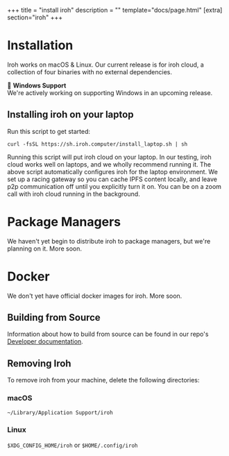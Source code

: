 +++
title = "install iroh"
description = ""
template="docs/page.html"
[extra]
section="iroh"
+++

# Installation

Iroh works on macOS & Linux. Our current release is for iroh cloud, a collection of four binaries with no external dependencies.

<aside>
🚧 <b>Windows Support</b><br />
We're actively working on supporting Windows in an upcoming release.
</aside>

## Installing iroh on your laptop
Run this script to get started:
```
curl -fsSL https://sh.iroh.computer/install_laptop.sh | sh
```

Running this script will put iroh cloud on your laptop. In our testing, iroh cloud works well on laptops, and we wholly recommend running it. The above script automatically configures iroh for the laptop environment. We set up a racing gateway so you can cache IPFS content locally, and leave p2p communication off until you explicitly turn it on. You can be on a zoom call with iroh cloud running in the background.

# Package Managers
We haven't yet begin to distribute iroh to package managers, but we're planning on it. More soon.

# Docker
We don't yet have official docker images for iroh. More soon.

## Building from Source
Information about how to build from source can be found in our repo's [Developer documentation](https://github.com/n0-computer).

## Removing Iroh
To remove iroh from your machine, delete the following directories:

### macOS
`~/Library/Application Support/iroh`

### Linux
`$XDG_CONFIG_HOME/iroh` or `$HOME/.config/iroh`

